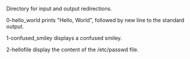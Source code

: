 Directory for input and output redirections.

0-hello_world prints "Hello, World", followed by new line to the standard output.

1-confused_smiley displays a confused smiley.

2-hellofile display the content of the /etc/passwd file.
